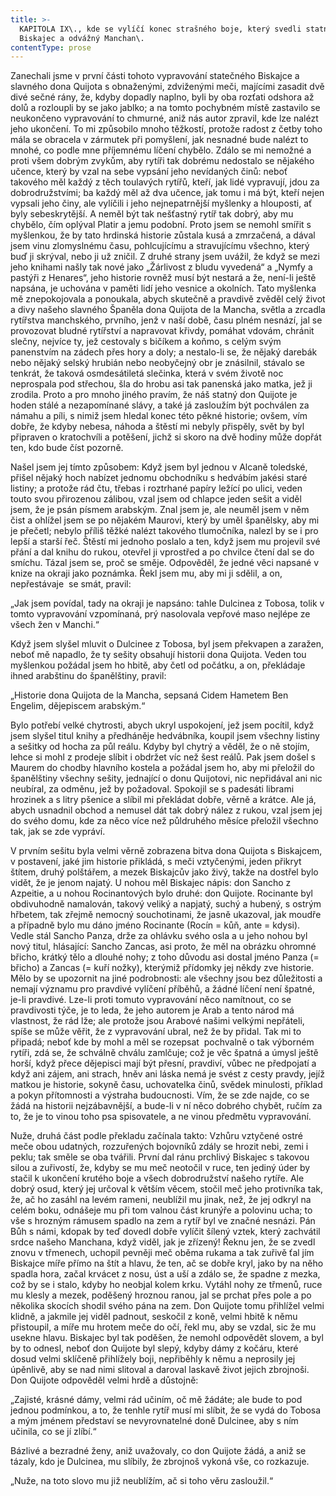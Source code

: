 ```yaml
---
title: >-
  KAPITOLA IX\., kde se vylíčí konec strašného boje, který svedli statný
  Biskajec a odvážný Manchan\.
contentType: prose
---
```


  

Zanechali jsme v první části tohoto vypravování statečného Biskajce a slavného dona Quijota s obnaženými, zdviženými meči, majícími zasadit dvě divé sečné rány, že, kdyby dopadly naplno, byli by oba rozťati odshora až dolů a rozloupli by se jako jablko; a na tomto pochybném místě zastavilo se neukončeno vypravování to chmurné, aniž nás autor zpravil, kde lze nalézt jeho ukončení. To mi způsobilo mnoho těžkostí, protože radost z četby toho mála se obracela v zármutek při pomyšlení, jak nesnadné bude nalézt to mnohé, co podle mne příjemnému líčení chybělo. Zdálo se mi nemožné a proti všem dobrým zvykům, aby rytíři tak dobrému nedostalo se nějakého učence, který by vzal na sebe vypsání jeho nevídaných činů: neboť takového měl každý z těch toulavých rytířů, kteří, jak lidé vypravují, jdou za dobrodružstvími; ba každý měl až dva učence, jak tomu i má být, kteří nejen vypsali jeho činy, ale vylíčili i jeho nejnepatrnější myšlenky a hlouposti, ať byly sebeskrytější. A neměl být tak nešťastný rytíř tak dobrý, aby mu chybělo, čím oplýval Platir a jemu podobní. Proto jsem se nemohl smířit s myšlenkou, že by tato hrdinská historie zůstala kusá a zmrzačená, a dával jsem vinu zlomyslnému času, pohlcujícímu a stravujícímu všechno, který buď ji skrýval, nebo ji už zničil. Z druhé strany jsem uvážil, že když se mezi jeho knihami našly tak nové jako „Žárlivost z bludu vyvedená“ a „Nymfy a pastýři z Henares“, jeho historie rovněž musí být nestará a že, není-li ještě napsána, je uchována v paměti lidí jeho vesnice a okolních. Tato myšlenka mě znepokojovala a ponoukala, abych skutečně a pravdivě zvěděl celý život a divy našeho slavného Španěla dona Quijota de la Mancha, světla a zrcadla rytířstva manchského, prvního, jenž v naší době, času plném nesnází, jal se provozovat bludné rytířství a napravovat křivdy, pomáhat vdovám, chránit slečny, nejvíce ty, jež cestovaly s bičíkem a koňmo, s celým svým panenstvím na zádech přes hory a doly; a nestalo-li se, že nějaký darebák nebo nějaký selský hrubián nebo neobyčejný obr je znásilnil, stávalo se tenkrát, že taková osmdesátiletá slečinka, která v svém životě noc neprospala pod střechou, šla do hrobu asi tak panenská jako matka, jež ji zrodila. Proto a pro mnoho jiného pravím, že náš statný don Quijote je hoden stálé a nezapomínané slávy, a také já zasloužím být pochválen za námahu a píli, s nimiž jsem hledal konec této pěkné historie; ovšem, vím dobře, že kdyby nebesa, náhoda a štěstí mi nebyly přispěly, svět by byl připraven o kratochvíli a potěšení, jichž si skoro na dvě hodiny může dopřát ten, kdo bude číst pozorně.

Našel jsem jej tímto způsobem: Když jsem byl jednou v Alcaně toledské, přišel nějaký hoch nabízet jednomu obchodníku s hedvábím jakési staré listiny; a protože rád čtu, třebas i roztrhané papíry ležící po ulici, veden touto svou přirozenou zálibou, vzal jsem od chlapce jeden sešit a viděl jsem, že je psán písmem arabským. Znal jsem je, ale neuměl jsem v něm čist a ohlížel jsem se po nějakém Maurovi, který by uměl španělsky, aby mi je přečetl; nebylo příliš těžké nalézt takového tlumočníka, nalezl by se i pro lepší a starší řeč. Štěstí mi jednoho poslalo a ten, když jsem mu projevil své přání a dal knihu do rukou, otevřel ji vprostřed a po chvilce čtení dal se do smíchu. Tázal jsem se, proč se směje. Odpověděl, že jedné věci napsané v knize na okraji jako poznámka. Řekl jsem mu, aby mi ji sdělil, a on, nepřestávaje  se smát, pravil:

„Jak jsem povídal, tady na okraji je napsáno: tahle Dulcinea z Tobosa, tolik v tomto vypravování vzpomínaná, prý nasolovala vepřové maso nejlépe ze všech žen v Manchi.“

Když jsem slyšel mluvit o Dulcinee z Tobosa, byl jsem překvapen a zaražen, neboť mě napadlo, že ty sešity obsahují historii dona Quijota. Veden tou myšlenkou požádal jsem ho hbitě, aby četl od počátku, a on, překládaje ihned arabštinu do španělštiny, pravil:

„Historie dona Quijota de la Mancha, sepsaná Cidem Hametem Ben Engelim, dějepiscem arabským.“

Bylo potřebí velké chytrosti, abych ukryl uspokojení, jež jsem pocítil, když jsem slyšel titul knihy a předháněje hedvábníka, koupil jsem všechny listiny a sešitky od hocha za půl reálu. Kdyby byl chytrý a věděl, že o ně stojím, lehce si mohl z prodeje slíbit i obdržet víc než šest reálů. Pak jsem došel s Maurem do chodby hlavního kostela a požádal jsem ho, aby mi přeložil do španělštiny všechny sešity, jednající o donu Quijotovi, nic nepřidával ani nic neubíral, za odměnu, jež by požadoval. Spokojil se s padesáti librami hrozinek a s litry pšenice a slíbil mi překládat dobře, věrně a krátce. Ale já, abych usnadnil obchod a nemusel dát tak dobrý nález z rukou, vzal jsem jej do svého domu, kde za něco více než půldruhého měsíce přeložil všechno tak, jak se zde vypráví.

V prvním sešitu byla velmi věrně zobrazena bitva dona Quijota s Biskajcem, v postavení, jaké jim historie přikládá, s meči vztyčenými, jeden přikryt štítem, druhý polštářem, a mezek Biskajcův jako živý, takže na dostřel bylo vidět, že je jenom najatý. U nohou měl Biskajec nápis: don Sancho z Azpeitie, a u nohou Rocinantových bylo druhé: don Quijote. Rocinante byl obdivuhodně namalován, takový veliký a napjatý, suchý a hubený, s ostrým hřbetem, tak zřejmě nemocný souchotinami, že jasně ukazoval, jak moudře a případně bylo mu dáno jméno Rocinante (Rocín = kůň, ante = kdysi). Vedle stál Sancho Panza, drže za ohlávku svého osla a u jeho nohou byl nový titul, hlásající: Sancho Zancas, asi proto, že měl na obrázku ohromné břicho, krátký tělo a dlouhé nohy; z toho důvodu asi dostal jméno Panza (= břicho) a Zancas (= kuří nožky), kterýmiž přídomky jej někdy zve historie. Mělo by se upozornit na jiné podrobnosti: ale všechny jsou bez důležitosti a nemají významu pro pravdivé vylíčení příběhů, a žádné líčení není špatné, je-li pravdivé. Lze-li proti tomuto vypravování něco namítnout, co se pravdivosti týče, je to leda, že jeho autorem je Arab a tento národ má vlastnost, že rád lže; ale protože jsou Arabové našimi velkými nepřáteli, spíše se může věřit, že z vypravování ubral, než že by přidal. Tak mi to připadá; neboť kde by mohl a měl se rozepsat  pochvalně o tak výborném rytíři, zdá se, že schválně chválu zamlčuje; což je věc špatná a úmysl ještě horší, když přece dějepisci mají být přesní, pravdiví, vůbec ne předpojatí a když ani zájem, ani strach, hněv ani láska nemá je svést z cesty pravdy, jejíž matkou je historie, sokyně času, uchovatelka činů, svědek minulosti, příklad a pokyn přítomnosti a výstraha budoucnosti. Vím, že se zde najde, co se žádá na historii nejzábavnější, a bude-li v ní něco dobrého chybět, ručím za  to, že je to vinou toho psa spisovatele, a ne vinou předmětu vypravování.

Nuže, druhá část podle překladu začínala takto: Vzhůru vztyčené ostré meče obou udatných, rozzuřených bojovníků zdály se hrozit nebi, zemi i peklu; tak směle se oba tvářili. První dal ránu prchlivý Biskajec s takovou silou a zuřivostí, že, kdyby se mu meč neotočil v ruce, ten jediný úder by stačil k ukončení krutého boje a všech dobrodružství našeho rytíře. Ale dobrý osud, který jej určoval k větším věcem, stočil meč jeho protivníka tak, že, ač ho zasáhl na levém rameni, neublížil mu jinak, než, že jej odkryl na celém boku, odnášeje mu při tom valnou část krunýře a polovinu ucha; to vše s hrozným rámusem spadlo na zem a rytíř byl ve značné nesnázi. Pán Bůh s námi, kdopak by teď dovedl dobře vylíčit šílený vztek, který zachvátil srdce našeho Manchana, když viděl, jak je zřízený! Řeknu jen, že se zvedl znovu v třmenech, uchopil pevněji meč oběma rukama a tak zuřivě ťal jím Biskajce míře přímo na štít a hlavu, že ten, ač se dobře kryl, jako by na něho spadla hora, začal krvácet z nosu, úst a uší a zdálo se, že spadne z mezka, což by se i stalo, kdyby ho neobjal kolem krku. Vytáhl nohy ze třmenů, ruce mu klesly a mezek, poděšený hroznou ranou, jal se prchat přes pole a po několika skocích shodil svého pána na zem. Don Quijote tomu přihlížel velmi klidně, a jakmile jej viděl padnout, seskočil z koně, velmi hbitě k němu přistoupil, a míře mu hrotem meče do očí, řekl mu, aby se vzdal, sic že mu usekne hlavu. Biskajec byl tak poděšen, že nemohl odpovědět slovem, a byl by to odnesl, neboť don Quijote byl slepý, kdyby dámy z kočáru, které dosud velmi sklíčeně přihlížely boji, nepřiběhly k němu a neprosily jej úpěnlivě, aby se nad nimi slitoval a daroval laskavě život jejich zbrojnoši. Don Quijote odpověděl velmi hrdě a důstojně:

„Zajisté, krásné dámy, velmi rád učiním, oč mě žádáte; ale bude to pod jednou podmínkou, a to, že tenhle rytíř musí mi slíbit, že se vydá do Tobosa a mým jménem představí se nevyrovnatelné doně Dulcinee, aby s ním učinila, co se jí zlíbí.“

Bázlivé a bezradné ženy, aniž uvažovaly, co don Quijote žádá, a aniž se tázaly, kdo je Dulcinea, mu slíbily, že zbrojnoš vykoná vše, co rozkazuje.

„Nuže, na toto slovo mu již neublížím, ač si toho věru zasloužil.“
